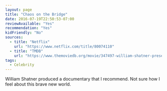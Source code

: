 ```yaml
---
layout: page
title: "Chaos on the Bridge"
date: 2016-07-19T22:50:53-07:00
reviewAvailable: "Yes"
recommendation: "Yes"
kidFriendly: "No"
sources:
  - title: "Netflix"
    url: "https://www.netflix.com/title/80074110"
  - title: "TMDB"
    url: "https://www.themoviedb.org/movie/347497-william-shatner-presents-chaos-on-the-bridge"
tags:
  - Celebrity
---
```


William Shatner produced a documentary that I recommend. Not sure how I feel about this brave new world.